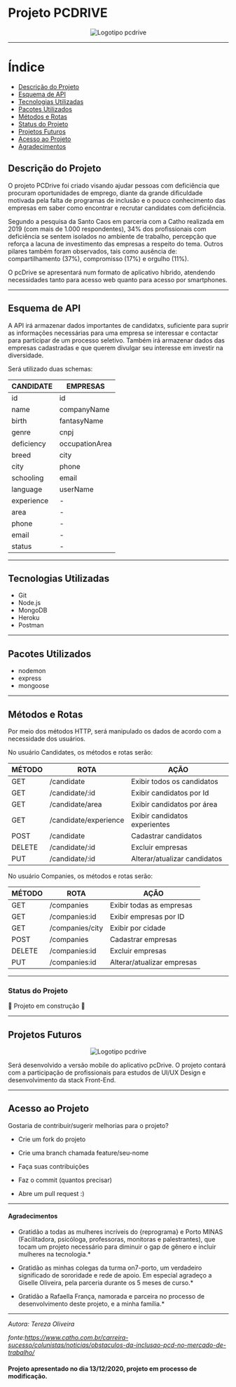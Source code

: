 

# Projeto PCDRIVE

<center><Logotipo com o nome pcdrive com fundo branco e letras de cor verde e sombreamento escuro><img src="./IMG/pcdrive1.png" alt="Logotipo pcdrive"></center>



-----------------------
# Índice 

* [Descrição do Projeto](#descrição-do-projeto)
* [Esquema de API](#esquema-de-api)
* [Tecnologias Utilizadas](#tecnologias-utilizadas)
* [Pacotes Utilizados](#pacotes-utilizados)
* [Métodos e Rotas](#métodos-e-rotas)
* [Status do Projeto](#status-do-projeto)
* [Projetos Futuros](#projetos-futuros)
* [Acesso ao Projeto](#acesso-ao-projeto)
* [Agradecimentos](#agradecimentos )


## Descrição do Projeto

O projeto PCDrive foi criado visando ajudar pessoas com deficiência que procuram oportunidades de emprego, diante da grande dificuldade motivada pela falta de programas de inclusão e o pouco conhecimento das empresas em saber como encontrar e recrutar candidates com deficiência.

Segundo a pesquisa da Santo Caos em parceria com a Catho realizada em 2019 (com mais de 1.000 respondentes), 34% dos profissionais com deficiência se sentem isolados no ambiente de trabalho, percepção que reforça a lacuna de investimento das empresas a respeito do tema. Outros pilares também foram observados, tais como ausência de: compartilhamento (37%), compromisso (17%) e orgulho (11%). 

O pcDrive se apresentará num formato de aplicativo híbrido, atendendo necessidades tanto para acesso web quanto para acesso por smartphones.
 
 
-----------------------------------

## Esquema de API

A API irá armazenar dados importantes de candidatxs, suficiente para suprir as informações necessárias para uma empresa se interessar e contactar para participar de um processo seletivo. Também irá armazenar dados das empresas cadastradas e que querem divulgar seu interesse em investir na diversidade.

Será utilizado duas schemas:

| CANDIDATE     | EMPRESAS       |
| ------------- | -------------- |
| id            |  id            |
| name          |  companyName   |
| birth         |  fantasyName   |
| genre         |  cnpj          |
| deficiency    |  occupationArea|
| breed         |  city          |
| city          |  phone         | 
| schooling     |  email         |
| language      |  userName      |
| experience    |      -         |
| area          |      -         |
| phone         |      -         |
| email         |      -         |
| status        |      -         |        

-----------------------------------

## Tecnologias Utilizadas
 
* Git
* Node.js
* MongoDB
* Heroku
* Postman

---------------------------------------

## Pacotes Utilizados

* nodemon
* express
* mongoose

------------------------------------------

## Métodos e Rotas

Por meio dos métodos HTTP, será manipulado os dados de acordo com a necessidade dos usuários.

No usuário Candidates, os métodos e rotas serão:

| MÉTODO |     ROTA             |             AÇÃO              |
|------- | -------------------  | ------------------------------|
|GET     | /candidate           |   Exibir todos os candidatos  |
|GET     | /candidate/:id       |   Exibir candidatos por Id    |
|GET     | /candidate/area      |   Exibir candidatos por área  |
|GET     | /candidate/experience|   Exibir candidatos experientes|
|POST    | /candidate           |   Cadastrar candidatos        |
|DELETE  | /candidate/:id       |   Excluir empresas            |
|PUT     | /candidate/:id       |   Alterar/atualizar candidatos|


No usuário Companies, os métodos e rotas serão:

| MÉTODO |     ROTA         |             AÇÃO              |
|------- | ------------     | ------------------------------|
|GET     | /companies       |   Exibir todas as empresas    |
|GET     | /companies:id    |   Exibir empresas por ID      |
|GET     | /companies/city  |   Exibir por cidade           |
|POST    | /companies       |   Cadastrar empresas          | 
|DELETE  | /companies:id    |   Excluir empresas            |
|PUT     | /companies:id    |   Alterar/atualizar empresas  |

-----------------------------------
### Status do Projeto
 
:construction: Projeto em construção :construction:
 
 
-----------------------------------
## Projetos Futuros
 
 
<center> <img src="./IMG/prototipo.jpg" alt="Logotipo pcdrive"></center> 
 
Será desenvolvido a versão mobile do aplicativo pcDrive.
O projeto contará com a participação de profissionais para estudos de UI/UX Design e desenvolvimento da stack Front-End.

-----------------------------------
## Acesso ao Projeto
 
Gostaria de contribuir/sugerir melhorias para o projeto?

* Crie um fork do projeto

* Crie uma branch chamada feature/seu-nome

* Faça suas contribuições 

* Faz o commit (quantos precisar)

* Abre um pull request :)

-----------------------------------
#### Agradecimentos 

* Gratidão a todas as mulheres incríveis do {reprograma} e Porto MINAS (Facilitadora, psicóloga, professoras, monitoras e palestrantes), que tocam um projeto necessário para diminuir o gap de gênero e incluir mulheres na tecnologia.*

* Gratidão as minhas colegas da turma on7-porto, um verdadeiro significado de sororidade e rede de apoio. Em especial agradeço a Giselle Oliveira, pela parceria durante os 5 meses de curso.*

* Gratidão a Rafaella França, namorada e parceira no processo de desenvolvimento deste projeto, e a minha família.*

--------------------------------

*Autora: Tereza Oliveira*

*fonte:https://www.catho.com.br/carreira-sucesso/colunistas/noticias/obstaculos-da-inclusao-pcd-no-mercado-de-trabalho/*

#### Projeto apresentado no dia 13/12/2020, projeto em processo de modificação.
